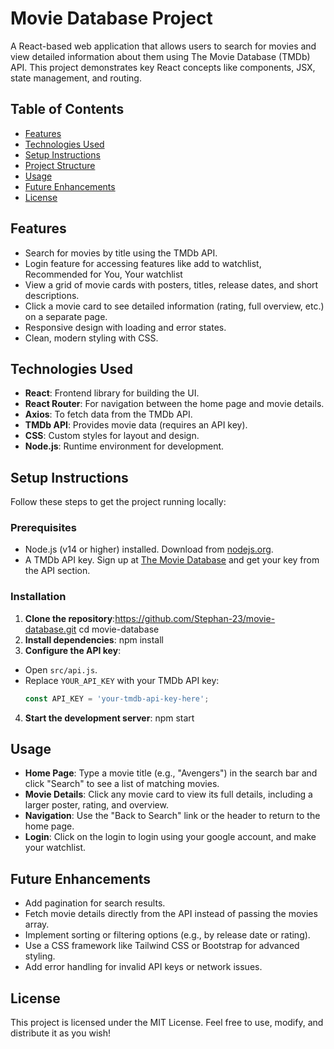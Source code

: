 # Movie Database Project

A React-based web application that allows users to search for movies and view detailed information about them using The Movie Database (TMDb) API. This project demonstrates key React concepts like components, JSX, state management, and routing.

## Table of Contents
- [Features](#features)
- [Technologies Used](#technologies-used)
- [Setup Instructions](#setup-instructions)
- [Project Structure](#project-structure)
- [Usage](#usage)
- [Future Enhancements](#future-enhancements)
- [License](#license)

## Features
- Search for movies by title using the TMDb API.
- Login feature for accessing features like add to watchlist, Recommended for You, Your watchlist
- View a grid of movie cards with posters, titles, release dates, and short descriptions.
- Click a movie card to see detailed information (rating, full overview, etc.) on a separate page.
- Responsive design with loading and error states.
- Clean, modern styling with CSS.

## Technologies Used
- **React**: Frontend library for building the UI.
- **React Router**: For navigation between the home page and movie details.
- **Axios**: To fetch data from the TMDb API.
- **TMDb API**: Provides movie data (requires an API key).
- **CSS**: Custom styles for layout and design.
- **Node.js**: Runtime environment for development.

## Setup Instructions
Follow these steps to get the project running locally:

### Prerequisites
- Node.js (v14 or higher) installed. Download from [nodejs.org](https://nodejs.org).
- A TMDb API key. Sign up at [The Movie Database](https://www.themoviedb.org/) and get your key from the API section.

### Installation
1. **Clone the repository**:https://github.com/Stephan-23/movie-database.git
   cd movie-database
2. **Install dependencies**: npm install
3. **Configure the API key**:
- Open `src/api.js`.
- Replace `YOUR_API_KEY` with your TMDb API key:
  ```jsx
  const API_KEY = 'your-tmdb-api-key-here';
  ```

4. **Start the development server**:   npm start


## Usage
- **Home Page**: Type a movie title (e.g., "Avengers") in the search bar and click "Search" to see a list of matching movies.
- **Movie Details**: Click any movie card to view its full details, including a larger poster, rating, and overview.
- **Navigation**: Use the "Back to Search" link or the header to return to the home page.
-  **Login**: Click on the login to login using your google account, and make your watchlist.

## Future Enhancements
- Add pagination for search results.
- Fetch movie details directly from the API instead of passing the movies array.
- Implement sorting or filtering options (e.g., by release date or rating).
- Use a CSS framework like Tailwind CSS or Bootstrap for advanced styling.
- Add error handling for invalid API keys or network issues.

## License
This project is licensed under the MIT License. Feel free to use, modify, and distribute it as you wish!


